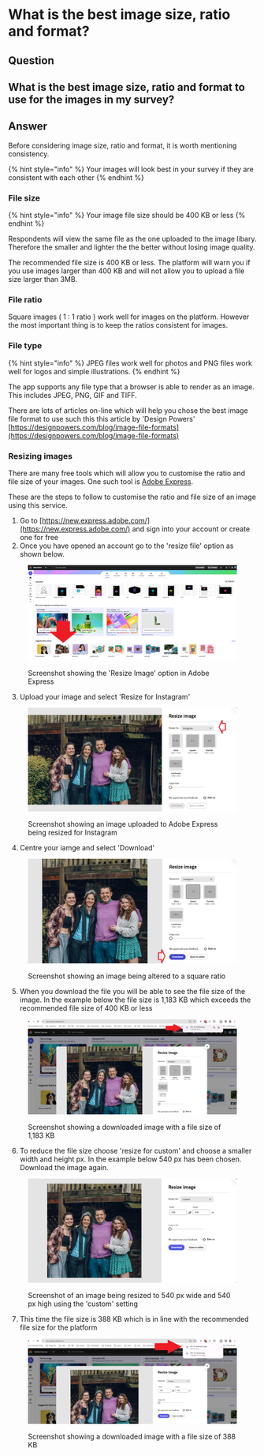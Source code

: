 # What is the best image size, ratio and format?

## Question

## What is the best image size, ratio and format to use for the images in my survey?

## Answer

Before considering image size, ratio and format, it is worth mentioning consistency.

{% hint style="info" %}
Your images will look best in your survey if they are consistent with each other
{% endhint %}

### File size

{% hint style="info" %}
Your image file size should be 400 KB or less
{% endhint %}

Respondents will view the same file as the one uploaded to the image libary. Therefore the smaller and lighter the the better without losing image quality.

The recommended file size is 400 KB or less. The platform will warn you if you use images larger than 400 KB and will not allow you to upload a file size larger than 3MB.

### File ratio

Square images ( 1 : 1 ratio ) work well for images on the platform. However the most important thing is to keep the ratios consistent for images.

### File type

{% hint style="info" %}
JPEG files work well for photos and PNG files work well for logos and simple illustrations.
{% endhint %}

The app supports any file type that a browser is able to render as an image. This includes JPEG, PNG, GIF and TIFF.

There are lots of articles on-line which will help you chose the best image file format to use such this this article by 'Design Powers' [https://designpowers.com/blog/image-file-formats](https://designpowers.com/blog/image-file-formats)

### Resizing images

There are many free tools which will allow you to customise the ratio and file size of your images. One such tool is [Adobe Express](https://new.express.adobe.com/).

These are the steps to follow to customise the ratio and file size of an image using this service.

1. Go to [https://new.express.adobe.com/](https://new.express.adobe.com/) and sign into your account or create one for free
2. Once you have opened an account go to the 'resize file' option as shown below.

<figure><img src="../.gitbook/assets/image (3) (1) (1) (1) (1).png" alt=""><figcaption><p>Screenshot showing the 'Resize Image' option in Adobe Express</p></figcaption></figure>

3. Upload your image and select 'Resize for Instagram'

<figure><img src="../.gitbook/assets/image (1) (1) (1) (1) (1) (1) (1) (1) (1) (1).png" alt=""><figcaption><p>Screenshot showing an image uploaded to Adobe Express being resized for Instagram</p></figcaption></figure>

4. Centre your iamge and select 'Download'

<figure><img src="../.gitbook/assets/image (2) (1) (1) (1) (1) (1) (1).png" alt=""><figcaption><p>Screenshot showing an image being altered to a square ratio</p></figcaption></figure>

5. When you download the file you will be able to see the file size of the image. In the example below the file size is 1,183 KB which exceeds the recommended file size of 400 KB or less

<figure><img src="../.gitbook/assets/image (3) (1) (1) (1) (1) (1).png" alt=""><figcaption><p>Screenshot showing a downloaded image with a file size of 1,183 KB</p></figcaption></figure>

6. To reduce the file size choose 'resize for custom' and choose a smaller width and height px. In the example below 540 px has been chosen. Download the image again.

<figure><img src="../.gitbook/assets/image (4) (1) (1) (1).png" alt=""><figcaption><p>Screenshot of an image being resized to 540 px wide and 540 px high using the 'custom' setting</p></figcaption></figure>

7. This time the file size is 388 KB which is in line with the recommended file size for the platform

<figure><img src="../.gitbook/assets/image (5) (1) (1).png" alt=""><figcaption><p>Screenshot showing a downloaded image with a file size of 388 KB</p></figcaption></figure>
